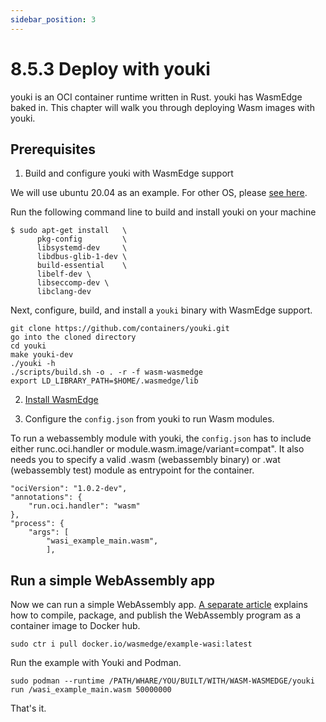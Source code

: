 ```yaml
---
sidebar_position: 3
---
```


# 8.5.3 Deploy with youki

youki is an OCI container runtime written in Rust. youki has WasmEdge baked in. This chapter will walk you through deploying Wasm images with youki.

## Prerequisites

1. Build and configure youki with WasmEdge support

We will use ubuntu 20.04 as an example. For other OS, please [see here](https://containers.github.io/youki/user/basic_setup.html).

Run the following command line to build and install youki on your machine
```
$ sudo apt-get install   \
      pkg-config         \
      libsystemd-dev     \
      libdbus-glib-1-dev \
      build-essential    \
      libelf-dev \
      libseccomp-dev \
      libclang-dev
```
Next, configure, build, and install a `youki` binary with WasmEdge support.

```
git clone https://github.com/containers/youki.git
go into the cloned directory
cd youki
make youki-dev 
./youki -h 
./scripts/build.sh -o . -r -f wasm-wasmedge
export LD_LIBRARY_PATH=$HOME/.wasmedge/lib
```

2. [Install WasmEdge](../build-and-run/install)

3. Configure the `config.json` from youki to run Wasm modules.

To run a webassembly module with youki, the `config.json` has to include either runc.oci.handler or module.wasm.image/variant=compat". It also needs you to specify a valid .wasm (webassembly binary) or .wat (webassembly test) module as entrypoint for the container.
```
"ociVersion": "1.0.2-dev",
"annotations": {
    "run.oci.handler": "wasm"
},
"process": {
    "args": [
        "wasi_example_main.wasm",
        ],
```


## Run a simple WebAssembly app

Now we can run a simple WebAssembly app. [A separate article](https://github.com/second-state/wasmedge-containers-examples/blob/main/simple_wasi_app.md) explains how to compile, package, and publish the WebAssembly program as a container image to Docker hub.

```
sudo ctr i pull docker.io/wasmedge/example-wasi:latest
```

Run the example with Youki and Podman.

```
sudo podman --runtime /PATH/WHARE/YOU/BUILT/WITH/WASM-WASMEDGE/youki run /wasi_example_main.wasm 50000000
```

That's it.
